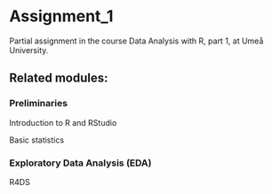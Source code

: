 # Assignment_1
 
Partial assignment in the course Data Analysis with R, part 1, at Umeå University.

## Related modules:
### Preliminaries
Introduction to R and RStudio


Basic statistics
### Exploratory Data Analysis (EDA)
R4DS
